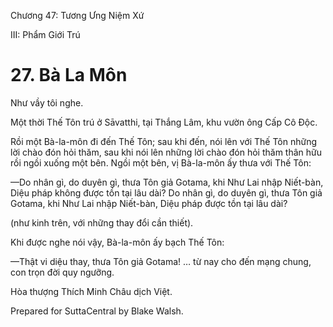  

Chương 47: Tương Ưng Niệm Xứ

III: Phẩm Giới Trú

# 27\. Bà La Môn

Như vầy tôi nghe.

Một thời Thế Tôn trú ở Sāvatthi, tại Thắng Lâm, khu vườn ông Cấp Cô Ðộc.

Rồi một Bà-la-môn đi đến Thế Tôn; sau khi đến, nói lên với Thế Tôn những lời chào đón hỏi thăm, sau khi nói lên những lời chào đón hỏi thăm thân hữu rồi ngồi xuống một bên. Ngồi một bên, vị Bà-la-môn ấy thưa với Thế Tôn:

—Do nhân gì, do duyên gì, thưa Tôn giả Gotama, khi Như Lai nhập Niết-bàn, Diệu pháp không được tồn tại lâu dài? Do nhân gì, do duyên gì, thưa Tôn giả Gotama, khi Như Lai nhập Niết-bàn, Diệu pháp được tồn tại lâu dài?

(như kinh trên, với những thay đổi cần thiết).

Khi được nghe nói vậy, Bà-la-môn ấy bạch Thế Tôn:

—Thật vi diệu thay, thưa Tôn giả Gotama! … từ nay cho đến mạng chung, con trọn đời quy ngưỡng.

Hòa thượng Thích Minh Châu dịch Việt.

Prepared for SuttaCentral by Blake Walsh.